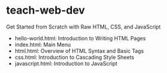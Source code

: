 # teach-web-dev
Get Started from Scratch with Raw HTML, CSS, and JavaScript

* hello-world.html: Introduction to Writing HTML Pages
* index.html: Main Menu
* html.html: Overview of HTML Syntax and Basic Tags
* css.html: Introduction to Cascading Style Sheets
* javascript.html: Introduction to JavaScript

